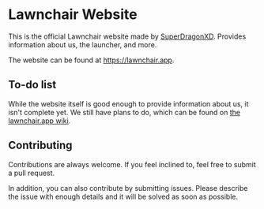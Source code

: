 # Lawnchair Website

This is the official Lawnchair website made by [SuperDragonXD](https://github.com/SuperDragonXD). Provides information about us, the launcher, and more.

The website can be found at https://lawnchair.app.

## To-do list

While the website itself is good enough to provide information about us, it isn't complete yet. We still have plans to do, which can be found on [the lawnchair.app wiki](https://github.com/LawnchairLauncher/lawnchair.app/wiki).

## Contributing

Contributions are always welcome. If you feel inclined to, feel free to submit a pull request.

In addition, you can also contribute by submitting issues. Please describe the issue with enough details and it will be solved as soon as possible.
